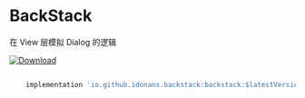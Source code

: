 # BackStack
在 View 层模拟 Dialog 的逻辑

[ ![Download](https://api.bintray.com/packages/idonans/maven/backstack/images/download.svg) ](https://bintray.com/idonans/maven/backstack/_latestVersion)

```groovy

    implementation 'io.github.idonans.backstack:backstack:$latestVersion'

```

